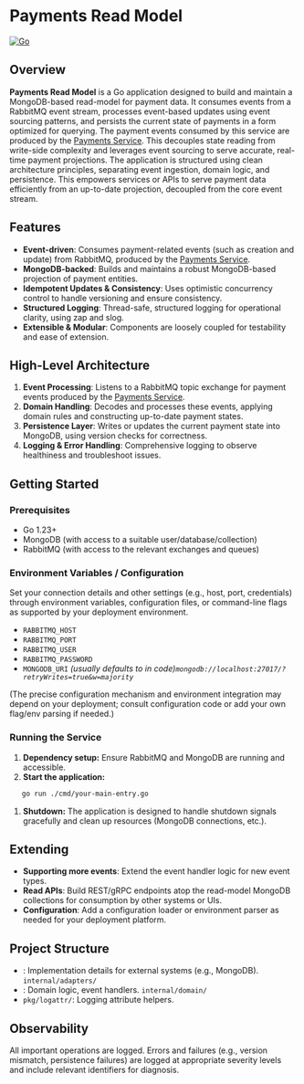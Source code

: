 # Payments Read Model
[![Go](https://github.com/walletera/payments-read-model/actions/workflows/go.yml/badge.svg)](https://github.com/walletera/eventskit/actions/workflows/go.yml)

## Overview
**Payments Read Model** is a Go application designed to build and maintain a MongoDB-based read-model for payment data. It consumes events from a RabbitMQ event stream, processes event-based updates using event sourcing patterns, and persists the current state of payments in a form optimized for querying.
The payment events consumed by this service are produced by the [Payments Service](https://github.com/walletera/payments). This decouples state reading from write-side complexity and leverages event sourcing to serve accurate, real-time payment projections.
The application is structured using clean architecture principles, separating event ingestion, domain logic, and persistence. This empowers services or APIs to serve payment data efficiently from an up-to-date projection, decoupled from the core event stream.
## Features
- **Event-driven**: Consumes payment-related events (such as creation and update) from RabbitMQ, produced by the [Payments Service](https://github.com/walletera/payments).
- **MongoDB-backed**: Builds and maintains a robust MongoDB-based projection of payment entities.
- **Idempotent Updates & Consistency**: Uses optimistic concurrency control to handle versioning and ensure consistency.
- **Structured Logging**: Thread-safe, structured logging for operational clarity, using zap and slog.
- **Extensible & Modular**: Components are loosely coupled for testability and ease of extension.

## High-Level Architecture
1. **Event Processing**: Listens to a RabbitMQ topic exchange for payment events produced by the [Payments Service](https://github.com/walletera/payments).
2. **Domain Handling**: Decodes and processes these events, applying domain rules and constructing up-to-date payment states.
3. **Persistence Layer**: Writes or updates the current payment state into MongoDB, using version checks for correctness.
4. **Logging & Error Handling**: Comprehensive logging to observe healthiness and troubleshoot issues.

## Getting Started
### Prerequisites
- Go 1.23+
- MongoDB (with access to a suitable user/database/collection)
- RabbitMQ (with access to the relevant exchanges and queues)

### Environment Variables / Configuration
Set your connection details and other settings (e.g., host, port, credentials) through environment variables, configuration files, or command-line flags as supported by your deployment environment.
- `RABBITMQ_HOST`
- `RABBITMQ_PORT`
- `RABBITMQ_USER`
- `RABBITMQ_PASSWORD`
- `MONGODB_URI` _(usually defaults to in code)`mongodb://localhost:27017/?retryWrites=true&w=majority`_

(The precise configuration mechanism and environment integration may depend on your deployment; consult configuration code or add your own flag/env parsing if needed.)
### Running the Service
1. **Dependency setup:** Ensure RabbitMQ and MongoDB are running and accessible.
2. **Start the application:**
``` bash
   go run ./cmd/your-main-entry.go
```
1. **Shutdown:**
   The application is designed to handle shutdown signals gracefully and clean up resources (MongoDB connections, etc.).

## Extending
- **Supporting more events**: Extend the event handler logic for new event types.
- **Read APIs**: Build REST/gRPC endpoints atop the read-model MongoDB collections for consumption by other systems or UIs.
- **Configuration**: Add a configuration loader or environment parser as needed for your deployment platform.

## Project Structure
- : Implementation details for external systems (e.g., MongoDB). `internal/adapters/`
- : Domain logic, event handlers. `internal/domain/`
- `pkg/logattr/`: Logging attribute helpers.

## Observability
All important operations are logged. Errors and failures (e.g., version mismatch, persistence failures) are logged at appropriate severity levels and include relevant identifiers for diagnosis.
